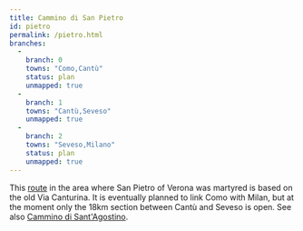 ```yaml
---
title: Cammino di San Pietro
id: pietro
permalink: /pietro.html
branches:
  -
    branch: 0
    towns: "Como,Cantù"
    status: plan
    unmapped: true
  -
    branch: 1
    towns: "Cantù,Seveso"
    unmapped: true
  -
    branch: 2
    towns: "Seveso,Milano"
    status: plan
    unmapped: true
---
```


This [route][0] in the area where San Pietro of Verona was martyred is based on the old Via Canturina. It is eventually planned to link Como with Milan, but at the moment only the 18km section between Cantù and Seveso is open. See also [Cammino di Sant'Agostino][1].

[0]: http://www.camminosanpietro.it/
[1]: agostino.html